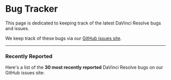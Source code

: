 # Bug Tracker

This page is dedicated to keeping track of the latest DaVinci Resolve bugs and issues.

We keep track of these bugs via our [GitHub issues site](https://github.com/CommandPost/ResolveCafe/issues).

---

### Recently Reported

Here's a list of the **30 most recently reported** DaVinci Resolve bugs on our GitHub issues site: